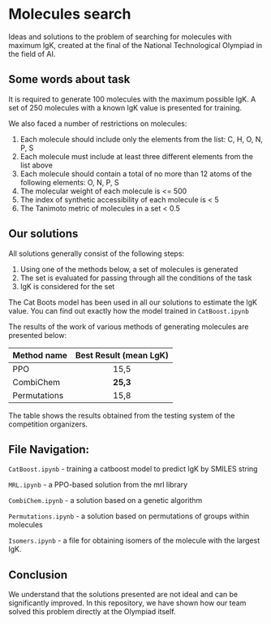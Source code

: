 # Molecules search
Ideas and solutions to the problem of searching for molecules with maximum lgK, created at the final of the National Technological Olympiad in the field of AI.

## Some words about task
It is required to generate 100 molecules with the maximum possible lgK. A set of 250 molecules with a known lgK value is presented for training.

We also faced a number of restrictions on molecules:

1. Each molecule should include only the elements from the list: C, H, O, N, P, S
2. Each molecule must include at least three different elements from the list above
3. Each molecule should contain a total of no more than 12 atoms of the following elements: O, N, P, S
4. The molecular weight of each molecule is <= 500 
5. The index of synthetic accessibility of each molecule is < 5 
6. The Tanimoto metric of molecules in a set < 0.5

## Our solutions

All solutions generally consist of the following steps: 
1. Using one of the methods below, a set of molecules is generated
2. The set is evaluated for passing through all the conditions of the task
3. lgK is considered for the set

The Cat Boots model has been used in all our solutions to estimate the lgK value. You can find out exactly how the model trained in  ```CatBoost.ipynb```

The results of the work of various methods of generating molecules are presented below:

| Method name  | Best Result (mean LgK) | 
|--------------|:----------------------:|
| PPO          |          15,5          | 
| CombiChem    |        **25,3**        |
| Permutations |          15,8          |

The table shows the results obtained from the testing system of the competition organizers.

## File Navigation:
```CatBoost.ipynb``` - training a catboost model to predict lgK by SMILES string

```MRL.ipynb``` - a PPO-based solution from the mrl library

```CombiChem.ipynb``` - a solution based on a genetic algorithm

```Permutations.ipynb``` - a solution based on permutations of groups within molecules

```Isomers.ipynb``` - a file for obtaining isomers of the molecule with the largest lgK.

## Conclusion

We understand that the solutions presented are not ideal and can be significantly improved. In this repository, we have shown how our team solved this problem directly at the Olympiad itself.